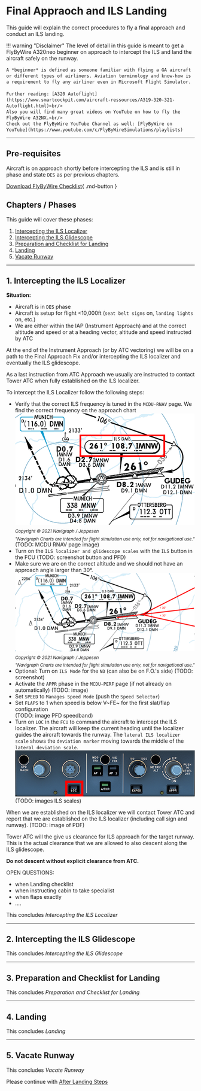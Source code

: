 # Final Appraoch and ILS Landing

This guide will explain the correct procedures to fly a final approach and conduct an ILS landing.


!!! warning "Disclaimer"
    The level of detail in this guide is meant to get a FlyByWire A320neo
    beginner on approach to intercept the ILS and land the aircraft safely on the runway.

    A *beginner* is defined as someone familiar with flying a GA aircraft 
    or different types of airliners. Aviation terminology and know-how is 
    a requirement to fly any airliner even in Microsoft Flight Simulator.
    
    Further reading: [A320 Autoflight](https://www.smartcockpit.com/aircraft-ressources/A319-320-321-Autoflight.html)<br/>
    Also you will find many great videos on YouTube on how to fly the FlyByWire A32NX.<br/>
    Check out the FlyByWire YouTube Channel as well: [FlyByWire on YouTube](https://www.youtube.com/c/FlyByWireSimulations/playlists)

---

## Pre-requisites

Aircraft is on approach shortly before intercepting the ILS and is still in phase and state `DES` as per previous chapters.

[Download FlyByWire Checklist](../assets/FBW_A32NX_CHECKLIST.pdf){ .md-button }

## Chapters / Phases

This guide will cover these phases:

1. [Intercepting the ILS Localizer](#1-intercepting-the-ils-localizer)
2. [Intercepting the ILS Glidescope](#2-intercepting-the-ils-glidescope)
3. [Preparation and Checklist for Landing](#3-preparation-and-checklist-for-landing)
4. [Landing](#4-landing)
5. [Vacate Runway](#5-vacate-runway)

---

## 1. Intercepting the ILS Localizer


**Situation:**

- Aircraft is in `DES` phase
- Aircraft is setup for flight <10,000ft (`seat belt signs` on, `landing lights` on, etc.)
- We are either within the IAP (Instrument Approach) and at the correct altitude and speed or at a heading vector, altitude and speed instructed by ATC

At the end of the Instrument Approach (or by ATC vectoring) we will be on a path to the Final Approach Fix and/or intercepting the ILS localizer and eventually the ILS glidescope.

As a last instruction from ATC Approach we usually are instructed to contact Tower ATC when fully established on the ILS localizer.

To intercept the ILS Localizer follow the following steps:

- Verify that the correct ILS frequency is tuned in the `MCDU-RNAV` page. We find the correct frequency on the approach chart<br/>
    ![ILS frequency on approach chart](../assets/beginner-guide/landing/EDDM_26R_ILS_freq_chart.png "ILS frequency on approach chart")<br/>
     *<sub>Copyright © 2021 Navigraph / Jeppesen<br/>
    "Navigraph Charts are intended for flight simulation use only, not for navigational use."</sub>*<br/>
    (TODO: MCDU RNAV page image)
- Turn on the `ILS localizer and glidescope scales` with the `ILS` button in the FCU (TODO: screenshot button and PFD)
- Make sure we are on the correct altitude and we should not have an approach angle larger than 30°.<br/>
    ![EDDM ILS 26R chart](../assets/beginner-guide/landing/EDDM_ILS_26R_30_chart.png "EDDM ILS 26R chart")<br>
    *<sub>Copyright © 2021 Navigraph / Jeppesen<br/>
    "Navigraph Charts are intended for flight simulation use only, not for navigational use."</sub>*
- Optional: Turn on `ILS Mode` for the `ND` (can also be on F.O.'s side)
    (TODO: screenshot)
- Activate the `APPR` phase in the `MCDU-PERF` page (if not already on automatically)
    (TODO: image)
- Set `SPEED` to `Manages Speed Mode` (push the `Speed Selector`)
- Set `FLAPS` to 1 when speed is below V~FE~ for the first slat/flap configuration<br/>
    (TODO: image PFD speedband)
- Turn on `LOC` in the `FCU` to command the aircraft to intercept the ILS localizer. The aircraft will keep the current heading until the localizer guides the aircraft towards the runway. The `lateral ILS localizer scale` shows the `deviation marker` moving towards the middle of the `lateral deviation scale`.<br/>
    ![Activate LOC mode on FCU](../assets/beginner-guide/landing/FCU_LOC.png "Activate LOC mode on FCU")
    (TODO: images ILS scales)

When we are established on the ILS localizer we will contact Tower ATC and report that we are established on the ILS localizer (including call sign and runway). (TODO: image of PDF)

Tower ATC will the give us clearance for ILS approach for the target runway. This is the actual clearance that we are allowed to also descent along the ILS glidescope.

**Do not descent without explicit clearance from ATC.**

OPEN QUESTIONS:
* when Landing checklist
* when instructing cabin to take specialist
* when flaps exactly
* ....

This concludes *Intercepting the ILS Localizer*

---

## 2. Intercepting the ILS Glidescope


This concludes *Intercepting the ILS Glidescope*

---

## 3. Preparation and Checklist for Landing


This concludes *Preparation and Checklist for Landing*

---

## 4. Landing


This concludes *Landing*

---

## 5. Vacate Runway


This concludes *Vacate Runway*

Please continue with [After Landing Steps](after-landing-steps.md)
